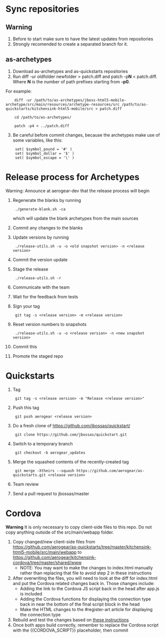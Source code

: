 Sync repositories 
==============================

## Warning

1. Before to start make sure to have the latest updates from repositories
2. Strongly recomended to create a separated branch for it.

## as-archetypes 

1. Download as-archetypes and as-quickstarts repositories
2. Run diff -ur oldfolder newfolder > patch.diff and patch -p**N** < patch.diff. Where **N** is the number of path prefixes starting from **-p0**. 


For example:

		diff -ur /path/to/as-archetypes/jboss-html5-mobile-archetype/src/main/resources/archetype-resources/src /path/to/as-quickstarts/kitchensink-html5-mobile/src > patch.diff

		cd /path/to/as-archetypes/

		patch -p4 < ../patch.diff

3. Be careful before commit changes, because the archetypes make use of some variables, like this:

		set( $symbol_pound = '#' )
		set( $symbol_dollar = '$' )
		set( $symbol_escape = '\' )


Release process for Archetypes
==============================

Warning: Announce at aerogear-dev that the release process will begin


1. Regenerate the blanks by running

        ./generate-blank.sh -ca

   which will update the blank archetypes from the main sources

2. Commit any changes to the blanks

3. Update versions by running

        ./release-utils.sh -u -o <old snapshot version> -n <release version>

4. Commit the version update
5. Stage the release
        
        ./release-utils.sh -r

6. Communicate with the team

7. Wait for the feedback from tests

8. Sign your tag

		git tag -s <release version> -m <release version>

9. Reset version numbers to snapshots
        
        ./release-utils.sh -u -o <release version> -n <new snapshot version>
10. Commit this
11. Promote the staged repo

Quickstarts
==============================

1. Tag

        git tag -s <release version> -m "Release <release version>"
1. Push this tag

        git push aerogear <release version>
1. Do a fresh clone of <https://github.com/jbossas/quickstart/>

        git clone https://github.com/jbossas/quickstart.git
1. Switch to a temporary branch

        git checkout -b aerogear_updates
1. Merge the squashed contents of the recently-created tag

        git merge -Xtheirs --squash https://github.com/aerogear/as-quickstarts.git <release version>
1. Team review
1. Send a pull request to jbossas/master

Cordova
==============================

**Warning**
It is only necessary to copy client-side files to this repo. Do not copy anything outside of the src/main/webapp folder.

1. Copy changed/new client-side files from <https://github.com/aerogear/as-quickstarts/tree/master/kitchensink-html5-mobile/src/main/webapp> to <https://github.com/aerogear/kitchensink-cordova/tree/master/shared/www>
    * NOTE: You may want to make the changes to index.html manually rather than replacing that file to avoid step 2 in these instructions
2. After overwriting the files, you will need to look at the diff for index.html and put the Cordova related changes back in. Those changes include:
    * Adding the link to the Cordova JS script back in the head after app.js is included
    * Adding the Cordova functions for displaying the connection type back in near the bottom of the final script block in the head
    * Make the HTML changes to the #register-art article for displaying the connection type
3. Rebuild and test the changes based on [these instructions](https://community.jboss.org/wiki/ConvertingAnAeroGearPOH5WebAppToAHybridAppWithApacheCordova)
4. Once both apps build correctly, remember to replace the Cordova script with the {{CORDOVA_SCRIPT}} placeholder, then commit
